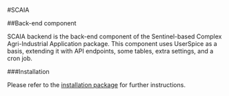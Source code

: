 #SCAIA

##Back-end component

SCAIA backend is the back-end component of the Sentinel-based Complex Agri-Industrial Application package. This component uses UserSpice as a basis, extending it with API endpoints, some tables, extra settings, and a cron job.

###Installation

Please refer to the [installation package](https://github.com/GaborFarkas/scaia-install) for further instructions.